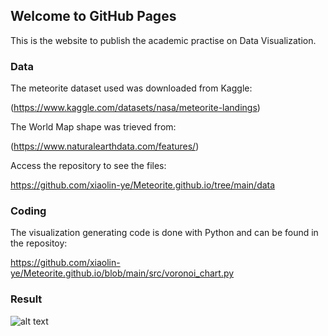 ## Welcome to GitHub Pages

This is the website to publish the academic practise on Data Visualization. 

### Data

The meteorite dataset used was downloaded from Kaggle:

(https://www.kaggle.com/datasets/nasa/meteorite-landings)

The World Map shape was trieved from:

(https://www.naturalearthdata.com/features/)

Access the repository to see the files:

https://github.com/xiaolin-ye/Meteorite.github.io/tree/main/data

### Coding

The visualization generating code is done with Python and can be found in the repositoy:

https://github.com/xiaolin-ye/Meteorite.github.io/blob/main/src/voronoi_chart.py

### Result

![alt text](https://github.com/xiaolin-ye/Meteorite.github.io/blob/main/fig/Historical%20Fallen%20Meteorites.png)

